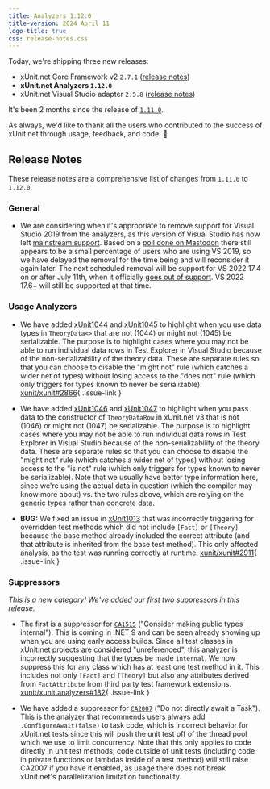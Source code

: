 ```yaml
---
title: Analyzers 1.12.0
title-version: 2024 April 11
logo-title: true
css: release-notes.css
---
```


Today, we're shipping three new releases:

* xUnit.net Core Framework v2 `2.7.1` ([release notes](/releases/v2/2.7.1))
* **xUnit.net Analyzers `1.12.0`**
* xUnit.net Visual Studio adapter `2.5.8` ([release notes](/releases/visualstudio/2.5.8))

It's been 2 months since the release of [`1.11.0`](1.11.0).</p>

As always, we'd like to thank all the users who contributed to the success of xUnit.net through usage, feedback, and code. 🎉

## Release Notes

These release notes are a comprehensive list of changes from `1.11.0` to `1.12.0`.

### General

* We are considering when it's appropriate to remove support for Visual Studio 2019 from the analyzers, as this version of Visual Studio has now left [mainstream support](https://learn.microsoft.com/lifecycle/products/visual-studio-2019). Based on a [poll done on Mastodon](https://dotnet.social/@xunit/112209593202825810) there still appears to be a small percentage of users who are using VS 2019, so we have delayed the removal for the time being and will reconsider it again later. The next scheduled removal will be support for VS 2022 17.4 on or after July 11th, when it officially [goes out of support](https://learn.microsoft.com/lifecycle/products/visual-studio-2022). VS 2022 17.6+ will still be supported at that time.

### Usage Analyzers

* We have added [xUnit1044](/xunit.analyzers/rules/xUnit1044) and [xUnit1045](/xunit.analyzers/rules/xUnit1045) to highlight when you use data types in `TheoryData<>` that are not (1044) or might not (1045) be serializable. The purpose is to highlight cases where you may not be able to run individual data rows in Test Explorer in Visual Studio because of the non-serializability of the theory data. These are separate rules so that you can choose to disable the "might not" rule (which catches a wider net of types) without losing access to the "does not" rule (which only triggers for types known to never be serializable). [xunit/xunit#2866](https://github.com/xunit/xunit/issues/2866){ .issue-link }

* We have added [xUnit1046](/xunit.analyzers/rules/xUnit1046) and [xUnit1047](/xunit.analyzers/rules/xUnit1047) to highlight when you pass data to the constructor of `TheoryDataRow` in xUnit.net v3 that is not (1046) or might not (1047) be serializable. The purpose is to highlight cases where you may not be able to run individual data rows in Test Explorer in Visual Studio because of the non-serializability of the theory data. These are separate rules so that you can choose to disable the "might not" rule (which catches a wider net of types) without losing access to the "is not" rule (which only triggers for types known to never be serializable). Note that we usually have better type information here, since we're using the actual data in question (which the compiler may know more about) vs. the two rules above, which are relying on the generic types rather than concrete data.

* **BUG:** We fixed an issue in [xUnit1013](/xunit.analyzers/rules/xUnit1013) that was incorrectly triggering for overridden test methods which did not include `[Fact]` or `[Theory]` because the base method already included the correct attribute (and that attribute is inherited from the base test method). This only affected analysis, as the test was running correctly at runtime. [xunit/xunit#2911](https://github.com/xunit/xunit/issues/2911){ .issue-link }

### Suppressors

_This is a new category! We've added our first two suppressors in this release._

* The first is a suppressor for [`CA1515`](https://learn.microsoft.com/dotnet/fundamentals/code-analysis/quality-rules/ca1515) ("Consider making public types internal"). This is coming in .NET 9 and can be seen already showing up when you are using early access builds. Since all test classes in xUnit.net projects are considered "unreferenced", this analyzer is incorrectly suggesting that the types be made `internal`. We now suppress this for any class which has at least one test method in it. This includes not only `[Fact]` and `[Theory]` but also any attributes derived from `FactAttribute` from third party test framework extensions. [xunit/xunit.analyzers#182](https://github.com/xunit/xunit.analyzers/pull/182){ .issue-link }

* We have added a suppressor for [`CA2007`](https://learn.microsoft.com/dotnet/fundamentals/code-analysis/quality-rules/ca2007) ("Do not directly await a Task"). This is the analyzer that recommends users always add `.ConfigureAwait(false)` to task code, which is incorrect behavior for xUnit.net tests since this will push the unit test off of the thread pool which we use to limit concurrency. Note that this only applies to code directly in unit test methods; code outside of unit tests (including code in private functions or lambdas inside of a test method) will still raise CA2007 if you have it enabled, as usage there does not break xUnit.net's parallelization limitation functionality.
